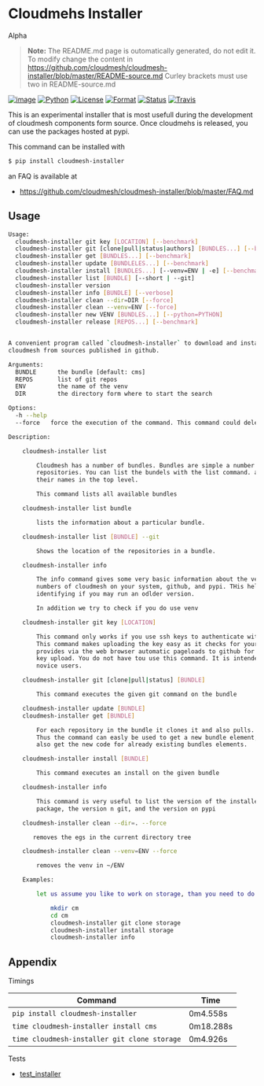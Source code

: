 # Cloudmehs Installer 

Alpha


> **Note:** The README.md page is outomatically generated, do not edit it.
> To modify  change the content in
> <https://github.com/cloudmesh/cloudmesh-installer/blob/master/README-source.md>
> Curley brackets must use two in README-source.md



[![image](https://img.shields.io/pypi/v/cloudmesh-installer.svg)](https://pypi.org/project/cloudmesh-installer/)
[![Python](https://img.shields.io/pypi/pyversions/cloudmesh-installer.svg)](https://pypi.python.org/pypi/cloudmesh-installer)
[![License](https://img.shields.io/badge/License-Apache%202.0-blue.svg)](https://github.com/cloudmesh/cloudmesh-installer/blob/master/LICENSE)
[![Format](https://img.shields.io/pypi/format/cloudmesh-installer.svg)](https://pypi.python.org/pypi/cloudmesh-installer)
[![Status](https://img.shields.io/pypi/status/cloudmesh-installer.svg)](https://pypi.python.org/pypi/cloudmesh-installer)
[![Travis](https://travis-ci.com/cloudmesh/cloudmesh-installer.svg?branch=master)](https://travis-ci.com/cloudmesh/cloudmesh-installer)



This is an experimental installer that is most usefull during the development of
cloudmesh components form source. Once cloudmehs is released, you can use the
packages hosted at pypi.

This command can be installed with 

```bash
$ pip install cloudmesh-installer
```

an FAQ is available at

* <https://github.com/cloudmesh/cloudmesh-installer/blob/master/FAQ.md>

## Usage

```bash
Usage:
  cloudmesh-installer git key [LOCATION] [--benchmark]
  cloudmesh-installer git [clone|pull|status|authors] [BUNDLES...] [--benchmark]
  cloudmesh-installer get [BUNDLES...] [--benchmark]
  cloudmesh-installer update [BUNDLELES...] [--benchmark]
  cloudmesh-installer install [BUNDLES...] [--venv=ENV | -e] [--benchmark]
  cloudmesh-installer list [BUNDLE] [--short | --git]
  cloudmesh-installer version
  cloudmesh-installer info [BUNDLE] [--verbose]
  cloudmesh-installer clean --dir=DIR [--force]
  cloudmesh-installer clean --venv=ENV [--force]
  cloudmesh-installer new VENV [BUNDLES...] [--python=PYTHON]
  cloudmesh-installer release [REPOS...] [--benchmark]


A convenient program called `cloudmesh-installer` to download and install
cloudmesh from sources published in github.

Arguments:
  BUNDLE      the bundle [default: cms]
  REPOS       list of git repos
  ENV         the name of the venv
  DIR         the directory form where to start the search

Options:
  -h --help
  --force   force the execution of the command. This command could delete files.

Description:

    cloudmesh-installer list

        Cloudmesh has a number of bundles. Bundles are simple a number of git
        repositories. You can list the bundels with the list command. and see
        their names in the top level.

        This command lists all available bundles

    cloudmesh-installer list bundle

        lists the information about a particular bundle.

    cloudmesh-installer list [BUNDLE] --git

        Shows the location of the repositories in a bundle.

    cloudmesh-installer info

        The info command gives some very basic information about the version
        numbers of cloudmesh on your system, github, and pypi. THis helps
        identifying if you may run an odlder version.

        In addition we try to check if you do use venv

    cloudmesh-installer git key [LOCATION]

        This command only works if you use ssh keys to authenticate with github.
        This command makes uploading the key easy as it checks for your key and
        provides via the web browser automatic pageloads to github for the
        key upload. You do not have tou use this command. It is intenden for
        novice users.

    cloudmesh-installer git [clone|pull|status] [BUNDLE]

        This command executes the given git command on the bundle

    cloudmesh-installer update [BUNDLE]
    cloudmesh-installer get [BUNDLE]

        For each repository in the bundle it clones it and also pulls.
        Thus the command can easly be used to get a new bundle element, but
        also get the new code for already existing bundles elements.

    cloudmesh-installer install [BUNDLE]

        This command executes an install on the given bundle

    cloudmesh-installer info

        This command is very useful to list the version of the installed
        package, the version n git, and the version on pypi

    cloudmesh-installer clean --dir=. --force

       removes the egs in the current directory tree

    cloudmesh-installer clean --venv=ENV --force

        removes the venv in ~/ENV

    Examples:

        let us assume you like to work on storage, than you need to do the following

            mkdir cm
            cd cm
            cloudmesh-installer git clone storage
            cloudmesh-installer install storage
            cloudmesh-installer info
```



## Appendix

Timings

| Command | Time |
| --- | --- |
| `pip install cloudmesh-installer` | 	0m4.558s |
| `time cloudmesh-installer install cms`| 0m18.288s |
| `time cloudmesh-installer git clone storage` | 	0m4.926s |


Tests

 * [test_installer](tests/test_installer.py)
